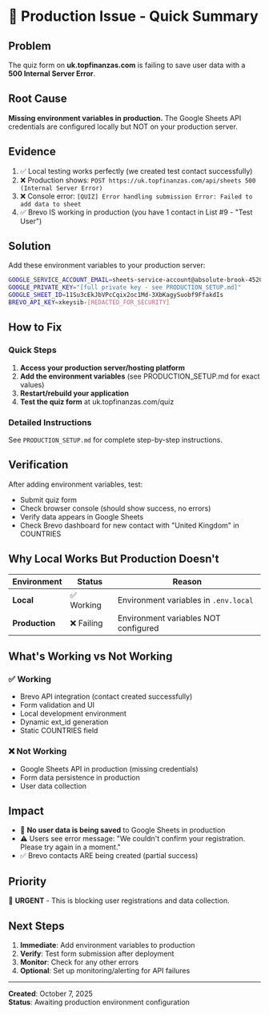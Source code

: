 # 🚨 Production Issue - Quick Summary

## Problem

The quiz form on **uk.topfinanzas.com** is failing to save user data with a **500 Internal Server Error**.

## Root Cause

**Missing environment variables in production.** The Google Sheets API credentials are configured locally but NOT on your production server.

## Evidence

1. ✅ Local testing works perfectly (we created test contact successfully)
2. ❌ Production shows: `POST https://uk.topfinanzas.com/api/sheets 500 (Internal Server Error)`
3. ❌ Console error: `[QUIZ] Error handling submission Error: Failed to add data to sheet`
4. ✅ Brevo IS working in production (you have 1 contact in List #9 - "Test User")

## Solution

Add these environment variables to your production server:

```bash
GOOGLE_SERVICE_ACCOUNT_EMAIL=sheets-service-account@absolute-brook-452020-d5.iam.gserviceaccount.com
GOOGLE_PRIVATE_KEY="[full private key - see PRODUCTION_SETUP.md]"
GOOGLE_SHEET_ID=11Su3cEkJbVPcCqix2oc1Md-3XbKagySuobf9FfakdIs
BREVO_API_KEY=xkeysib-[REDACTED_FOR_SECURITY]
```

## How to Fix

### Quick Steps

1. **Access your production server/hosting platform**
2. **Add the environment variables** (see PRODUCTION_SETUP.md for exact values)
3. **Restart/rebuild your application**
4. **Test the quiz form** at uk.topfinanzas.com/quiz

### Detailed Instructions

See `PRODUCTION_SETUP.md` for complete step-by-step instructions.

## Verification

After adding environment variables, test:

- Submit quiz form
- Check browser console (should show success, no errors)
- Verify data appears in Google Sheets
- Check Brevo dashboard for new contact with "United Kingdom" in COUNTRIES

## Why Local Works But Production Doesn't

| Environment    | Status     | Reason                                |
| -------------- | ---------- | ------------------------------------- |
| **Local**      | ✅ Working | Environment variables in `.env.local` |
| **Production** | ❌ Failing | Environment variables NOT configured  |

## What's Working vs Not Working

### ✅ Working

- Brevo API integration (contact created successfully)
- Form validation and UI
- Local development environment
- Dynamic ext_id generation
- Static COUNTRIES field

### ❌ Not Working

- Google Sheets API in production (missing credentials)
- Form data persistence in production
- User data collection

## Impact

- 🚫 **No user data is being saved** to Google Sheets in production
- ⚠️ Users see error message: "We couldn't confirm your registration. Please try again in a moment."
- ✅ Brevo contacts ARE being created (partial success)

## Priority

🚨 **URGENT** - This is blocking user registrations and data collection.

## Next Steps

1. **Immediate**: Add environment variables to production
2. **Verify**: Test form submission after deployment
3. **Monitor**: Check for any other errors
4. **Optional**: Set up monitoring/alerting for API failures

---

**Created**: October 7, 2025  
**Status**: Awaiting production environment configuration
